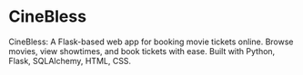 # CineBless
CineBless: A Flask-based web app for booking movie tickets online. Browse movies, view showtimes, and book tickets with ease. Built with Python, Flask, SQLAlchemy, HTML, CSS.
